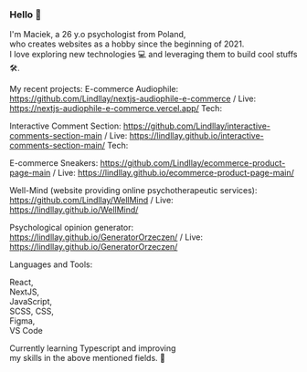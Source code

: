 ### Hello 👋 

I'm Maciek, a 26 y.o psychologist from Poland, 
<br>who creates websites as a hobby since the beginning of 2021. 
<br>I love exploring new technologies 💻 and leveraging them to build cool stuffs 🛠️.

My recent projects:
E-commerce Audiophile: https://github.com/Lindllay/nextjs-audiophile-e-commerce / Live: https://nextjs-audiophile-e-commerce.vercel.app/
Tech:

Interactive Comment Section: https://github.com/Lindllay/interactive-comments-section-main / Live: https://lindllay.github.io/interactive-comments-section-main/
Tech:

E-commerce Sneakers: https://github.com/Lindllay/ecommerce-product-page-main / Live:  https://lindllay.github.io/ecommerce-product-page-main/

Well-Mind (website providing online psychotherapeutic services): https://github.com/Lindllay/WellMind / Live: https://lindllay.github.io/WellMind/

Psychological opinion generator: https://lindllay.github.io/GeneratorOrzeczen/ / Live: https://lindllay.github.io/GeneratorOrzeczen/

Languages and Tools:

React,<br>
NextJS,<br>
JavaScript,<br>
SCSS, CSS,<br>
Figma,<br>
VS Code


Currently learning Typescript and improving 
<br>my skills in the above mentioned fields. :book:


<!--
**Lindllay/Lindllay** is a ✨ _special_ ✨ repository because its `README.md` (this file) appears on your GitHub profile.

Here are some ideas to get you started:

- 🔭 I’m currently working on ...
- 🌱 I’m currently learning ...
- 👯 I’m looking to collaborate on ...
- 🤔 I’m looking for help with ...
- 💬 Ask me about ...
- 📫 How to reach me: ...
- 😄 Pronouns: ...
- ⚡ Fun fact: ...
-->
